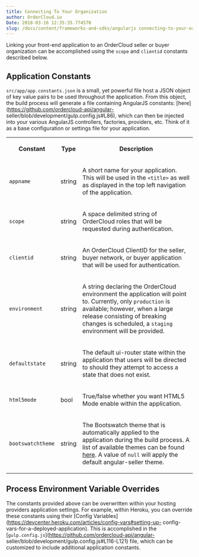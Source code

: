 ```yaml
---
title: Connecting To Your Organization
author: OrderCloud.io 
Date: 2018-03-16 12:35:35.774570
slug: /docs/content/frameworks-and-sdks/angularjs connecting-to-your-organization
---
```



Linking your front-end application to an OrderCloud seller or buyer
organization can be accomplished using the `scope` and `clientid` constants
described below.

## Application Constants

`src/app/app.constants.json` is a small, yet powerful file host a JSON object
of key value pairs to be used throughout the application. From this object,
the build process will generate a file containing AngularJS constants:
[here](https://github.com/ordercloud-api/angular-
seller/blob/development/gulp.config.js#L86), which can then be injected into
your various AngularJS controllers, factories, providers, etc. Think of it as
a base configuration or settings file for your application.  
  
<table>  
<tr>  
<th>

Constant

</th>  
<th>

Type

</th>  
<th>

Description

</th> </tr>  
<tr>  
<td>

`appname`

</td>  
<td>

string

</td>  
<td>

A short name for your application. This will be used in the `<title>` as well
as displayed in the top left navigation of the application.

</td> </tr>  
<tr>  
<td>

`scope`

</td>  
<td>

string

</td>  
<td>

A space delimited string of OrderCloud roles that will be requested during
authentication.

</td> </tr>  
<tr>  
<td>

`clientid`

</td>  
<td>

string

</td>  
<td>

An OrderCloud ClientID for the seller, buyer network, or buyer application
that will be used for authentication.

</td> </tr>  
<tr>  
<td>

`environment`

</td>  
<td>

string

</td>  
<td>

A string declaring the OrderCloud environment the application will point to.
Currently, only `production` is available; however, when a large release
consisting of breaking changes is scheduled, a `staging` environment will be
provided.

</td> </tr>  
<tr>  
<td>

`defaultstate`

</td>  
<td>

string

</td>  
<td>

The default ui-router state within the application that users will be directed
to should they attempt to access a state that does not exist.

</td> </tr>  
<tr>  
<td>

`html5mode`

</td>  
<td>

bool

</td>  
<td>

True/false whether you want HTML5 Mode enable within the application.

</td> </tr>  
<tr>  
<td>

`bootswatchtheme`

</td>  
<td>

string

</td>  
<td>

The Bootswatch theme that is automatically applied to the application during
the build process. A list of available themes can be found
[here](https://bootswatch.com/). A value of `null` will apply the default
angular-seller theme.

</td> </tr> </table>

## Process Environment Variable Overrides

The constants provided above can be overwritten within your hosting providers
application settings. For example, within Heroku, you can override these
constants using their [Config
Variables](https://devcenter.heroku.com/articles/config-vars#setting-up-
config-vars-for-a-deployed-application). This is accomplished in the
[`gulp.config.js`](https://github.com/ordercloud-api/angular-
seller/blob/development/gulp.config.js#L116-L121) file, which can be
customized to include additional application constants.

